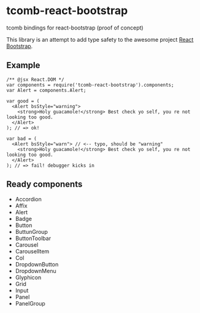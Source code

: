 # tcomb-react-bootstrap

tcomb bindings for react-bootstrap (proof of concept)

This library is an attempt to add type safety to the awesome project [React Bootstrap](http://react-bootstrap.github.io).

## Example

    /** @jsx React.DOM */
    var components = require('tcomb-react-bootstrap').components;
    var Alert = components.Alert;

    var good = (
      <Alert bsStyle="warning">
        <strong>Holy guacamole!</strong> Best check yo self, you re not looking too good.
      </Alert>
    ); // => ok!

    var bad = (
      <Alert bsStyle="warn"> // <-- typo, should be "warning"
        <strong>Holy guacamole!</strong> Best check yo self, you re not looking too good.
      </Alert>
    ); // => fail! debugger kicks in

## Ready components

- Accordion
- Affix
- Alert
- Badge
- Button
- ButtunGroup
- ButtonToolbar
- Carousel
- CarouselItem
- Col
- DropdownButton
- DropdownMenu
- Glyphicon
- Grid
- Input
- Panel
- PanelGroup